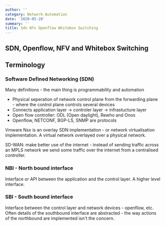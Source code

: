 ```yaml
---
author: ''
category: Network-Automation
date: '2020-05-28'
summary: ''
title: Sdn Nfv Openflow Whitebox Switching
---
```

## SDN, Openflow, NFV and Whitebox Switching

## Terminology

### Software Defined Networking (SDN)

Many definitions - the main thing is programmability and automation

* Physical seperation of network control plane from the forwarding plane - where the control plane controls several devices
* Connects application layer -> controler layer -> infrastucture layer 
* Open flow controller: ODL (Open daylight), Rewho and Onos
* Openflow, NETCONF, BGP-LS, SNMP are protocols

Vmware Nsx is an overlay SDN implementation - or network virtualisation implementation. A virtual network overlayed over a physical network.

SD-WAN: make better use of the internet - instead of sending traffic across an MPLS network we send some traffic over the internet from a centralised controller.

### NBI - North bound interface

Interface or API between the application and the control layer. A higher level interface.

### SBI - South bound interface 

Interface between the control layer and network devices - openflow, etc.
Often details of the southbound interface are abstracted - the way actions of the northbound are implemented isn't the concern.
